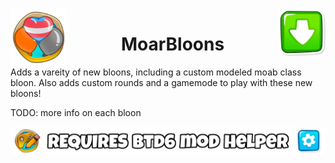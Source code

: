 <a href="https://github.com/DogeisCut/MoarBloons/releases/latest/download/MoarBloons.dll">
    <img align="left" alt="Icon" height="90" src="Icon.png">
    <img align="right" alt="Download" height="75" src="https://raw.githubusercontent.com/gurrenm3/BTD-Mod-Helper/master/BloonsTD6%20Mod%20Helper/Resources/DownloadBtn.png">
</a>

<h1 align="center">MoarBloons</h1>

Adds a vareity of new bloons, including a custom modeled moab class bloon. Also adds custom rounds and a gamemode to play with these new bloons!

TODO: more info on each bloon

[![Requires BTD6 Mod Helper](https://raw.githubusercontent.com/gurrenm3/BTD-Mod-Helper/master/banner.png)](https://github.com/gurrenm3/BTD-Mod-Helper#readme)
